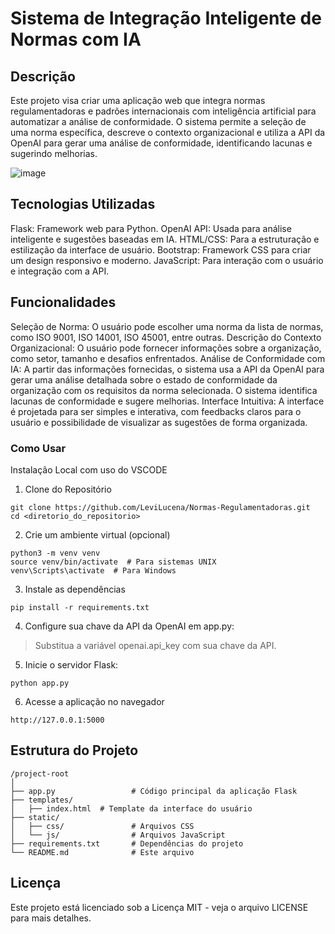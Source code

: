 # Sistema de Integração Inteligente de Normas com IA

## Descrição
Este projeto visa criar uma aplicação web que integra normas regulamentadoras e padrões internacionais com inteligência artificial para automatizar a análise de conformidade. O sistema permite a seleção de uma norma específica, descreve o contexto organizacional e utiliza a API da OpenAI para gerar uma análise de conformidade, identificando lacunas e sugerindo melhorias.

![image](https://github.com/user-attachments/assets/23197952-6893-41e7-bfee-f6280743f124)

## Tecnologias Utilizadas
Flask: Framework web para Python.
OpenAI API: Usada para análise inteligente e sugestões baseadas em IA.
HTML/CSS: Para a estruturação e estilização da interface de usuário.
Bootstrap: Framework CSS para criar um design responsivo e moderno.
JavaScript: Para interação com o usuário e integração com a API.

## Funcionalidades
Seleção de Norma: O usuário pode escolher uma norma da lista de normas, como ISO 9001, ISO 14001, ISO 45001, entre outras.
Descrição do Contexto Organizacional: O usuário pode fornecer informações sobre a organização, como setor, tamanho e desafios enfrentados.
Análise de Conformidade com IA: A partir das informações fornecidas, o sistema usa a API da OpenAI para gerar uma análise detalhada sobre o estado de conformidade da organização com os requisitos da norma selecionada. O sistema identifica lacunas de conformidade e sugere melhorias.
Interface Intuitiva: A interface é projetada para ser simples e interativa, com feedbacks claros para o usuário e possibilidade de visualizar as sugestões de forma organizada.

### Como Usar
Instalação Local com uso do VSCODE

1. Clone do Repositório
```
git clone https://github.com/LeviLucena/Normas-Regulamentadoras.git
cd <diretorio_do_repositorio>
```

2. Crie um ambiente virtual (opcional)
```
python3 -m venv venv
source venv/bin/activate  # Para sistemas UNIX
venv\Scripts\activate  # Para Windows
```

3. Instale as dependências
```
pip install -r requirements.txt
```

4. Configure sua chave da API da OpenAI em app.py:
> Substitua a variável openai.api_key com sua chave da API.

5. Inicie o servidor Flask:
```
python app.py
```

6. Acesse a aplicação no navegador
```
http://127.0.0.1:5000
```
## Estrutura do Projeto
```
/project-root
│
├── app.py                 # Código principal da aplicação Flask
├── templates/
│   ├── index.html  # Template da interface do usuário
├── static/
│   ├── css/               # Arquivos CSS
│   └── js/                # Arquivos JavaScript
├── requirements.txt       # Dependências do projeto
└── README.md              # Este arquivo
```

## Licença
Este projeto está licenciado sob a Licença MIT - veja o arquivo LICENSE para mais detalhes.
